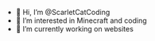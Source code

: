 - 👋 Hi, I’m @ScarletCatCoding
- 👀 I’m interested in Minecraft and coding
- 🌱 I’m currently working on websites


<!---
ScarletCatCoding/ScarletCatCoding is a ✨ special ✨ repository because its `README.md` (this file) appears on your GitHub profile.
You can click the Preview link to take a look at your changes.
--->
